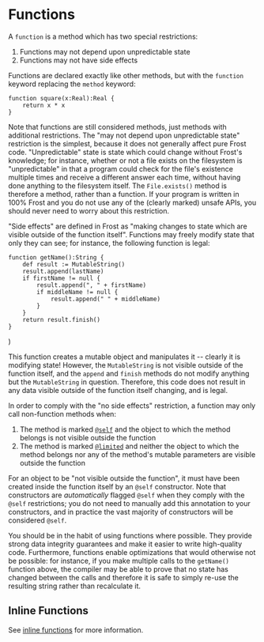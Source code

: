 Functions
=========

A `function` is a method which has two special restrictions:

1. Functions may not depend upon unpredictable state
2. Functions may not have side effects

Functions are declared exactly like other methods, but with the `function` keyword replacing the
`method` keyword:

    function square(x:Real):Real {
        return x * x
    }

Note that functions are still considered methods, just methods with additional restrictions. The
"may not depend upon unpredictable state" restriction is the simplest, because it does not generally
affect pure Frost code. "Unpredictable" state is state which could change without Frost's knowledge;
for instance, whether or not a file exists on the filesystem is "unpredictable" in that a program
could check for the file's existence multiple times and receive a different answer each time,
without having done anything to the filesystem itself. The `File.exists()` method is therefore a
method, rather than a function. If your program is written in 100% Frost and you do not use any
of the (clearly marked) unsafe APIs, you should never need to worry about this restriction.

"Side effects" are defined in Frost as "making changes to state which are visible outside of the
function itself". Functions may freely modify state that only they can see; for instance, the
following function is legal:

    function getName():String {
        def result := MutableString()
        result.append(lastName)
        if firstName != null {
            result.append(", " + firstName)
            if middleName != null {
                result.append(" " + middleName)
            }
        }
        return result.finish()
    }
)

This function creates a mutable object and manipulates it -- clearly it is modifying state! However,
the `MutableString` is not visible outside of the function itself, and the `append` and `finish`
methods do not modify anything but the `MutableString` in question. Therefore, this code does not
result in any data visible outside of the function itself changing, and is legal.

In order to comply with the "no side effects" restriction, a function may only call non-function
methods when:

1. The method is marked [`@self`](annotations.html#self) and the object to which the method belongs
   is not visible outside the function
2. The method is marked [`@limited`](annotations.html#limited) and neither the object to which the
   method belongs nor any of the method's mutable parameters are visible outside the function

For an object to be "not visible outside the function", it must have been created inside the
function itself by an `@self` constructor. Note that constructors are *automatically* flagged
`@self` when they comply with the `@self` restrictions; you do not need to manually add this
annotation to your constructors, and in practice the vast majority of constructors will be 
considered `@self`.

You should be in the habit of using functions where possible. They provide strong data integrity
guarantees and make it easier to write high-quality code. Furthermore, functions enable
optimizations that would otherwise not be possible: for instance, if you make multiple calls to the
`getName()` function above, the compiler may be able to prove that no state has changed between the
calls and therefore it is safe to simply re-use the resulting string rather than recalculate it.

Inline Functions
----------------

See [inline functions](inlineMethods.html) for more information.

